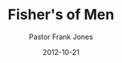 ---
lunr: "true"
title: "Fisher's of Men"
author: "Pastor Frank Jones"
postDate: "10-21-2012"
date: 2012-10-21
category: "sermons"
slug: "2012/10/10212012_ffc"
icon: microphone
audioLink: "10212012_ffc"
tags: [fishers of men]
mp3: "10212012_ffc/10212012.mp3"
ogg: "10212012_ffc/10212012.ogg"
linkurl: "https://archive.org/download/10212012_ffc/10212012_ffc_files.xml"
ipath: "https://archive.org/download/10212012_ffc/10212012.mp3"
layout: sermon.html
---